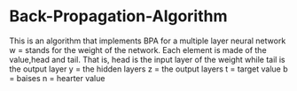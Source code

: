 # Back-Propagation-Algorithm
This is an algorithm that implements BPA for a multiple layer neural network
w   = stands for the weight of the network. Each element is made of the value,head and tail. That is, head is the input layer of the weight while tail is the output layer
y   = the hidden layers
z   = the output layers
t   = target value
b   = baises
n   = hearter value
